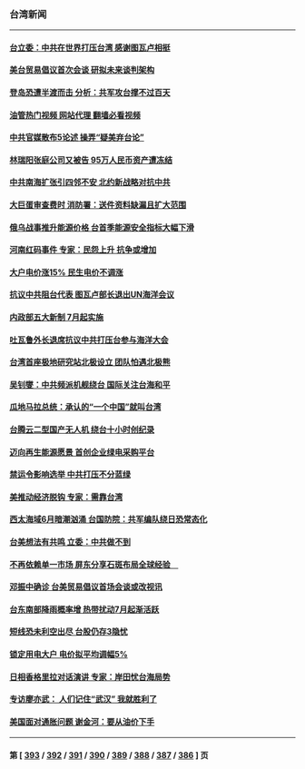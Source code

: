 ### 台湾新闻
---
#### [台立委：中共在世界打压台湾 感谢图瓦卢相挺](../../pages/ncid1349361/n13769031.md?06282045) 
#### [美台贸易倡议首次会谈 研拟未来谈判架构](../../pages/ncid1349361/n13768956.md?06282045) 
#### [登岛恐遭半渡而击 分析：共军攻台撑不过百天](../../pages/ncid1349361/n13768561.md?06282045) 
#### [油管热门视频 网站代理 翻墙必看视频](http://209.222.30.114:81/youtube.html?06282045)
#### [中共官媒散布5论述 操弄“疑美弃台论”](../../pages/ncid1349361/n13768549.md?06282045) 
#### [林瑞阳张庭公司又被告 95万人民币资产遭冻结](../../pages/ncid1349361/n13768569.md?06282045) 
#### [中共南海扩张引四邻不安 北约新战略对抗中共](../../pages/ncid1349361/n13768632.md?06282045) 
#### [大巨蛋审查费时 消防署：送件资料缺漏且扩大范围](../../pages/ncid1349361/n13768516.md?06282045) 
#### [俄乌战事推升能源价格 台首季能源安全指标大幅下滑](../../pages/ncid1349361/n13768454.md?06282045) 
#### [河南红码事件 专家：民怨上升 抗争或增加](../../pages/ncid1349361/n13768468.md?06282045) 
#### [大户电价涨15%  民生电价不调涨](../../pages/ncid1349361/n13768534.md?06282045) 
#### [抗议中共阻台代表 图瓦卢部长退出UN海洋会议](../../pages/ncid1349361/n13768461.md?06282045) 
#### [内政部五大新制 7月起实施](../../pages/ncid1349361/n13768536.md?06282045) 
#### [吐瓦鲁外长退席抗议中共打压台参与海洋大会](../../pages/ncid1349361/n13768495.md?06282045) 
#### [台湾首座极地研究站北极设立 团队怕遇北极熊](../../pages/ncid1349361/n13768201.md?06282045) 
#### [吴钊燮：中共频派机舰绕台 国际关注台海和平](../../pages/ncid1349361/n13768139.md?06282045) 
#### [瓜地马拉总统：承认的“一个中国”就叫台湾](../../pages/ncid1349361/n13767821.md?06282045) 
#### [台腾云二型国产无人机 绕台十小时创纪录](../../pages/ncid1349361/n13767830.md?06282045) 
#### [迈向再生能源愿景 首创企业绿电采购平台](../../pages/ncid1349361/n13767806.md?06282045) 
#### [禁运令影响选举 中共打压不分蓝绿](../../pages/ncid1349361/n13767798.md?06282045) 
#### [美推动经济脱钩 专家：需靠台湾](../../pages/ncid1349361/n13767790.md?06282045) 
#### [西太海域6月暗潮汹涌 台国防院：共军编队绕日恐常态化](../../pages/ncid1349361/n13767762.md?06282045) 
#### [台美想法有共鸣 立委：中共做不到](../../pages/ncid1349361/n13767777.md?06282045) 
#### [不再依赖单一市场 屏东分享石斑布局全球经验　](../../pages/ncid1349361/n13767726.md?06282045) 
#### [邓振中确诊 台美贸易倡议首场会谈或改视讯](../../pages/ncid1349361/n13767742.md?06282045) 
#### [台东南部降雨概率增 热带扰动7月起渐活跃](../../pages/ncid1349361/n13767747.md?06282045) 
#### [短线恐未利空出尽 台股仍存3隐忧](../../pages/ncid1349361/n13767709.md?06282045) 
#### [锁定用电大户 电价拟平均调幅5%](../../pages/ncid1349361/n13767707.md?06282045) 
#### [日相香格里拉对话演讲 专家：岸田忧台海局势](../../pages/ncid1349361/n13767253.md?06282045) 
#### [专访廖亦武： 人们记住“武汉” 我就胜利了](../../pages/ncid1349361/n13767227.md?06282045) 
#### [美国面对通胀问题 谢金河：要从油价下手](../../pages/ncid1349361/n13767221.md?06282045) 

---
#### 第 [ [393](./393.md?06282045) / [392](./392.md?06282045) / [391](./391.md?06282045) / [390](./390.md?06282045) / [389](./389.md?06282045) / [388](./388.md?06282045) / [387](./387.md?06282045) / [386](./386.md?06282045) ] 页
